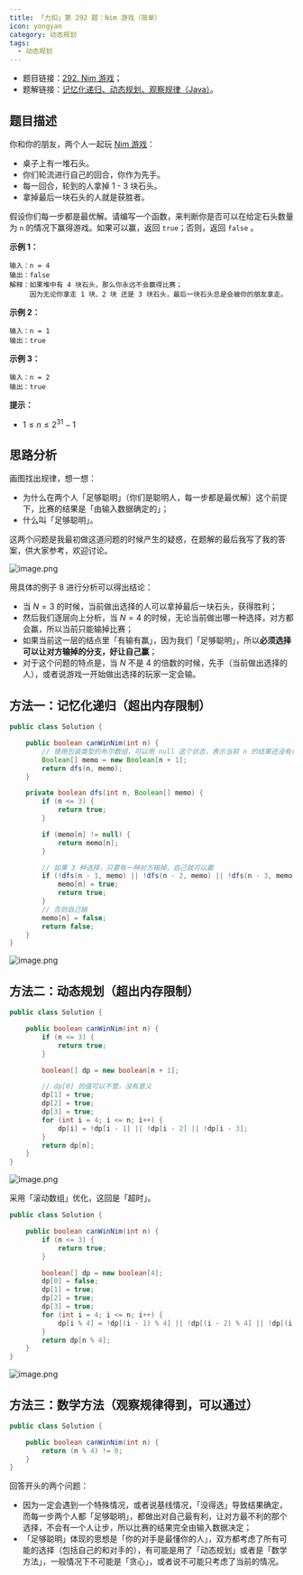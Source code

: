 ```yaml
---
title: 「力扣」第 292 题：Nim 游戏（简单）
icon: yongyan
category: 动态规划
tags:
  - 动态规划
---
```


- 题目链接：[292. Nim 游戏](https://leetcode-cn.com/problems/nim-game/)；
- 题解链接：[记忆化递归、动态规划、观察规律（Java）](https://leetcode-cn.com/problems/nim-game/solution/ji-yi-hua-di-gui-dong-tai-gui-hua-guan-cha-gui-lu-/)。

## 题目描述

你和你的朋友，两个人一起玩 [Nim 游戏](https://baike.baidu.com/item/Nim游戏/6737105)：

- 桌子上有一堆石头。
- 你们轮流进行自己的回合，你作为先手。
- 每一回合，轮到的人拿掉 1 - 3 块石头。
- 拿掉最后一块石头的人就是获胜者。

假设你们每一步都是最优解。请编写一个函数，来判断你是否可以在给定石头数量为 `n` 的情况下赢得游戏。如果可以赢，返回 `true`；否则，返回 `false` 。

**示例 1：**

```
输入：n = 4
输出：false
解释：如果堆中有 4 块石头，那么你永远不会赢得比赛；
     因为无论你拿走 1 块、2 块 还是 3 块石头，最后一块石头总是会被你的朋友拿走。
```

**示例 2：**

```
输入：n = 1
输出：true
```

**示例 3：**

```
输入：n = 2
输出：true
```

**提示：**

- $1 \le n \le 2^{31} - 1$

## 思路分析

画图找出规律，想一想：

- 为什么在两个人「足够聪明」（你们是聪明人，每一步都是最优解）这个前提下，比赛的结果是「由输入数据确定的」；
- 什么叫「足够聪明」。

这两个问题是我最初做这道问题的时候产生的疑惑，在题解的最后我写了我的答案，供大家参考，欢迎讨论。

![image.png](https://tva1.sinaimg.cn/large/e6c9d24egy1h2u7oduw7aj218n0u0goj.jpg)

用具体的例子 8 进行分析可以得出结论：

- 当 $N = 3$ 的时候，当前做出选择的人可以拿掉最后一块石头，获得胜利；
- 然后我们逐层向上分析，当 $N = 4$ 的时候，无论当前做出哪一种选择，对方都会赢，所以当前只能输掉比赛；
- 如果当前这一层的结点里「有输有赢」，因为我们「足够聪明」，所以**必须选择可以让对方输掉的分支，好让自己赢**；
- 对于这个问题的特点是，当 $N$ 不是 $4$ 的倍数的时候，先手（当前做出选择的人），或者说游戏一开始做出选择的玩家一定会输。

## 方法一：记忆化递归（超出内存限制）

```Java []
public class Solution {

    public boolean canWinNim(int n) {
        // 使用包装类型的布尔数组，可以用 null 这个状态，表示当前 n 的结果还没有被计算出来
        Boolean[] memo = new Boolean[n + 1];
        return dfs(n, memo);
    }

    private boolean dfs(int n, Boolean[] memo) {
        if (n <= 3) {
            return true;
        }

        if (memo[n] != null) {
            return memo[n];
        }

        // 如果 3 种选择，只要有一种对方输掉，自己就可以赢
        if (!dfs(n - 1, memo) || !dfs(n - 2, memo) || !dfs(n - 3, memo)) {
            memo[n] = true;
            return true;
        }
        // 否则自己输
        memo[n] = false;
        return false;
    }
}
```

![image.png](https://tva1.sinaimg.cn/large/e6c9d24egy1h2u7oh041mj20yg08sjrl.jpg)

## 方法二：动态规划（超出内存限制）

```java []
public class Solution {

    public boolean canWinNim(int n) {
        if (n <= 3) {
            return true;
        }

        boolean[] dp = new boolean[n + 1];

        // dp[0] 的值可以不管，没有意义
        dp[1] = true;
        dp[2] = true;
        dp[3] = true;
        for (int i = 4; i <= n; i++) {
            dp[i] = !dp[i - 1] || !dp[i - 2] || !dp[i - 3];
        }
        return dp[n];
    }
}
```

![image.png](https://tva1.sinaimg.cn/large/e6c9d24egy1h2u7ojtqr7j20ys08mglt.jpg)

采用「滚动数组」优化，这回是「超时」。

```Java []
public class Solution {

    public boolean canWinNim(int n) {
        if (n <= 3) {
            return true;
        }

        boolean[] dp = new boolean[4];
        dp[0] = false;
        dp[1] = true;
        dp[2] = true;
        dp[3] = true;
        for (int i = 4; i <= n; i++) {
            dp[i % 4] = !dp[(i - 1) % 4] || !dp[(i - 2) % 4] || !dp[(i - 3) % 4];
        }
        return dp[n % 4];
    }
}
```

![image.png](https://tva1.sinaimg.cn/large/e6c9d24egy1h2u7omx0rij20ym08874h.jpg)

## 方法三：数学方法（观察规律得到，可以通过）

```Java []
public class Solution {

    public boolean canWinNim(int n) {
        return (n % 4) != 0;
    }
}
```

回答开头的两个问题：

- 因为一定会遇到一个特殊情况，或者说基线情况，「没得选」导致结果确定，而每一步两个人都「足够聪明」，都做出对自己最有利，让对方最不利的那个选择，不会有一个人让步，所以比赛的结果完全由输入数据决定；
- 「足够聪明」体现的思想是「你的对手是最懂你的人」，双方都考虑了所有可能的选择（包括自己的和对手的），有可能是用了「动态规划」或者是「数学方法」，一般情况下不可能是「贪心」，或者说不可能只考虑了当前的情况。

